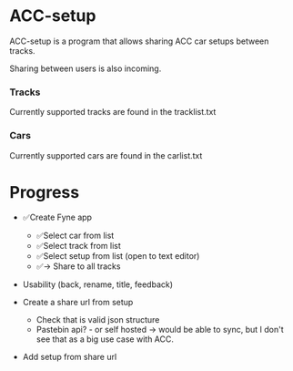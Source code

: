 # ACC-setup

ACC-setup is a program that allows sharing ACC car setups between tracks.

Sharing between users is also incoming.


### Tracks

Currently supported tracks are found in the tracklist.txt

### Cars

Currently supported cars are found in the carlist.txt


# Progress

- ✅Create Fyne app
    - ✅Select car from list
    - ✅Select track from list
    - ✅Select setup from list (open to text editor)
    - ✅-> Share to all tracks

- Usability (back, rename, title, feedback)

- Create a share url from setup
    - Check that is valid json structure
    - Pastebin api? - or self hosted -> would be able to sync, but I don't see that as a big use case with ACC.

- Add setup from share url